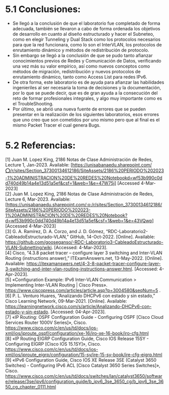 # **5.1 Conclusiones:**
* Se llegó a la conclusión de que el laboratorio fue completado de forma adecuada, también se llevaron a cabo de forma ordenada los objetivos de desarrollo en cuanto al diseño estructurado y hacer el Subneteo, como en elegir Tunneling y Dual Stack como los protocolos necesarios para que la red funcionara, como lo son el InterVLAN, los protocolos de enrutamiento dinámico y métodos de redistribución de protocolo.
* Sin embargo se llegó a la conclusión de que se pudo tanto afianzar conocimientos previos de Redes y Comunicación de Datos, verificando una vez más su valor empírico, así como nuevos conceptos como métodos de migración, redistribución y nuevos protocolos de enrutamiento dinámico, tanto como Access List para redes IPv6.
* De otra forma, este laboratorio es de ayuda para afianzar las habilidades ingenieriles al ser necesaria la toma de decisiones y la documentación, por lo que se puede decir, que es de gran ayuda a la consecución del reto de formar profesionales integrales, y algo muy importante como es el TroubleShooting.
* Por último, se abrió una nueva fuente de errores que se pueden presentar en la realización de los siguientes laboratorios, esos errores que uno creo que son cometidos por uno mismo pero que al final es el mismo Packet Tracer el cual genera Bugs.
# **5.2 Referencias:**

[1] Juan M. Lopez King, 2186 Notas de Clase Administración de Redes, Lecture 1, Jan-2023. Available: [https://unisabanaedu.sharepoint.com/⭕/r/sites/Section_37300134612186/SiteAssets/2186%20PERIODO%202023-1%20ADMINISTRACION%20DE%20REDES%20Notebookd=wf53b990c0dd740d49b14a4e13d51a5ef&csf=1&web=1&e=47W75j] [Accessed 4-Mar-2023]
<br>
[2] Juan M. Lopez King, 2186 Notas de Clase Administración de Redes, Lecture 6, Mar-2023. Available: [https://unisabanaedu.sharepoint.com/:o:/r/sites/Section_37300134612186/SiteAssets/2186%20PERIODO%202023-1%20ADMINISTRACION%20DE%20REDES%20Notebook?d=wf53b990c0dd740d49b14a4e13d51a5ef&csf=1&web=1&e=43VQwp] [Accessed 4-Mar-2023]
<br>
[3] G. A. Ramírez, D. A. Corzo, and J. D. Gómez, “RDC-Laboratorio2-CableadoEstructurado-VLAN,” GitHub, 14-Oct-2022. [Online]. Available: https://github.com/gooseganso/-RDC-Laboratorio3-CableadoEstructurado-VLAN-Subnetting/wiki. [Accessed: 4-Mar-2023].
<br>
[4] Cisco, “4.3.8 packet tracer – configure layer 3 switching and Inter-VLAN Routing (instructions answer),” ITExamAnswers.net, 13-May-2022. [Online]. Available: https://itexamanswers.net/4-3-8-packet-tracer-configure-layer-3-switching-and-inter-vlan-routing-instructions-answer.html. [Accessed: 4-Apr-2023]. 
<br>
[5] «Configuration Example: IPv6 Inter-VLAN Communication > Implementing Inter-VLAN Routing | Cisco Press». https://www.ciscopress.com/articles/article.asp?p=3004580&seqNum=5 .<br>
[6] P. L.  Venturo Huares, “Analizando DHCPv6 con estado y sin estado,” Cisco Learning Network, 09-Mar-2021. [Online]. Available: https://learningnetwork.cisco.com/s/article/Analizando-DHCPv6-con-estado-y-sin-estado. [Accessed: 04-Apr-2023]. <br> 
[7] «IP Routing: OSPF Configuration Guide - Configuring OSPF [Cisco Cloud Services Router 1000V Series]», Cisco. https://www.cisco.com/c/en/us/td/docs/ios-xml/ios/iproute_ospf/configuration/xe-16/iro-xe-16-book/iro-cfg.html <br>
[8] «IP Routing EIGRP Configuration Guide, Cisco IOS Release 15SY - Configuring EIGRP [Cisco IOS 15.1SY]», Cisco. https://www.cisco.com/c/en/us/td/docs/ios-xml/ios/iproute_eigrp/configuration/15-sy/ire-15-sy-book/ire-cfg-eigrp.html<br>
[9]
«IPv6 Configuration Guide, Cisco IOS XE Release 3SE (Catalyst 3650 Switches) - Configuring IPv6 ACL [Cisco Catalyst 3650 Series Switches]», Cisco. https://www.cisco.com/c/en/us/td/docs/switches/lan/catalyst3650/software/release/3se/ipv6/configuration_guide/b_ipv6_3se_3650_cg/b_ipv6_3se_3650_cg_chapter_0111.html
